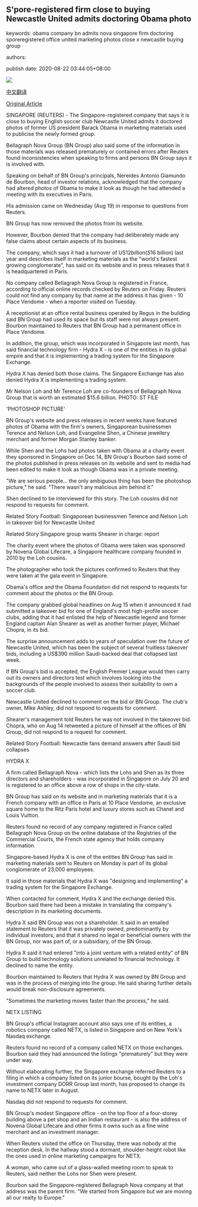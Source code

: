 ## S'pore-registered firm close to buying Newcastle United admits doctoring Obama photo

keywords: obama company bn admits nova singapore firm doctoring sporeregistered office united marketing photos close x newcastle buying group

authors: 

publish date: 2020-08-22 03:44:05+08:00

![](https://www.straitstimes.com/sites/default/files/styles/x_large/public/articles/2020/08/22/nz_bn_220853.jpg?itok=TP5a0o_1)

[中文翻译](S%27pore-registered%20firm%20close%20to%20buying%20Newcastle%20United%20admits%20doctoring%20Obama%20photo_zh.md)

[Original Article](https://www.straitstimes.com/sport/football/football-company-that-wants-to-buy-newcastle-united-admits-to-photoshopping-obama)

SINGAPORE (REUTERS) - The Singapore-registered company that says it is close to buying English soccer club Newcastle United admits it doctored photos of former US president Barack Obama in marketing materials used to publicise the newly formed group.

Bellagraph Nova Group (BN Group) also said some of the information in those materials was released prematurely or contained errors after Reuters found inconsistencies when speaking to firms and persons BN Group says it is involved with.

Speaking on behalf of BN Group's principals, Nereides Antonio Giamundo de Bourbon, head of investor relations, acknowledged that the company had altered photos of Obama to make it look as though he had attended a meeting with its executives in Paris.

His admission came on Wednesday (Aug 19) in response to questions from Reuters.

BN Group has now removed the photos from its website.

However, Bourbon denied that the company had deliberately made any false claims about certain aspects of its business.

The company, which says it had a turnover of US$12 billion (S$16 billion) last year and describes itself in marketing materials as the "world's fastest growing conglomerate", has said on its website and in press releases that it is headquartered in Paris.

No company called Bellagraph Nova Group is registered in France, according to official online records checked by Reuters on Friday. Reuters could not find any company by that name at the address it has given - 10 Place Vendome - when a reporter visited on Tuesday.

A receptionist at an office rental business operated by Regus in the building said BN Group had used its space but its staff were not always present. Bourbon maintained to Reuters that BN Group had a permanent office in Place Vendome.

In addition, the group, which was incorporated in Singapore last month, has said financial technology firm - Hydra X - is one of the entities in its global empire and that it is implementing a trading system for the Singapore Exchange.

Hydra X has denied both those claims. The Singapore Exchange has also denied Hydra X is implementing a trading system.





Mr Nelson Loh and Mr Terence Loh are co-founders of Bellagraph Nova Group that is worth an estimated $15.6 billion. PHOTO: ST FILE



'PHOTOSHOP PICTURE'

BN Group's website and press releases in recent weeks have featured photos of Obama with the firm's owners, Singaporean businessmen Terence and Nelson Loh, and Evangeline Shen, a Chinese jewellery merchant and former Morgan Stanley banker.

While Shen and the Lohs had photos taken with Obama at a charity event they sponsored in Singapore on Dec 14, BN Group's Bourbon said some of the photos published in press releases on its website and sent to media had been edited to make it look as though Obama was in a private meeting.

"We are serious people... the only ambiguous thing has been the photoshop picture," he said. "There wasn't any malicious aim behind it."

Shen declined to be interviewed for this story. The Loh cousins did not respond to requests for comment.

Related Story Football: Singaporean businessmen Terence and Nelson Loh in takeover bid for Newcastle United

Related Story Singapore group wants Shearer in charge: report

The charity event where the photos of Obama were taken was sponsored by Novena Global Lifecare, a Singapore healthcare company founded in 2010 by the Loh cousins.

The photographer who took the pictures confirmed to Reuters that they were taken at the gala event in Singapore.

Obama's office and the Obama Foundation did not respond to requests for comment about the photos or the BN Group.

The company grabbed global headlines on Aug 15 when it announced it had submitted a takeover bid for one of England's most high-profile soccer clubs, adding that it had enlisted the help of Newcastle legend and former England captain Alan Shearer as well as another former player, Michael Chopra, in its bid.

The surprise announcement adds to years of speculation over the future of Newcastle United, which has been the subject of several fruitless takeover bids, including a US$390 million Saudi-backed deal that collapsed last week.

If BN Group's bid is accepted, the English Premier League would then carry out its owners and directors test which involves looking into the backgrounds of the people involved to assess their suitability to own a soccer club.

Newcastle United declined to comment on the bid or BN Group. The club's owner, Mike Ashley, did not respond to requests for comment.

Shearer's management told Reuters he was not involved in the takeover bid. Chopra, who on Aug 14 retweeted a picture of himself at the offices of BN Group, did not respond to a request for comment.

Related Story Football: Newcastle fans demand answers after Saudi bid collapses

HYDRA X

A firm called Bellagraph Nova - which lists the Lohs and Shen as its three directors and shareholders - was incorporated in Singapore on July 20 and is registered to an office above a row of shops in the city-state.

BN Group has said on its website and in marketing materials that it is a French company with an office in Paris at 10 Place Vendome, an exclusive square home to the Ritz Paris hotel and luxury stores such as Chanel and Louis Vuitton.

Reuters found no record of any company registered in France called Bellagraph Nova Group on the online database of the Registries of the Commercial Courts, the French state agency that holds company information.

Singapore-based Hydra X is one of the entities BN Group has said in marketing materials sent to Reuters on Monday is part of its global conglomerate of 23,000 employees.

It said in those materials that Hydra X was "designing and implementing" a trading system for the Singapore Exchange.

When contacted for comment, Hydra X and the exchange denied this. Bourbon said there had been a mistake in translating the company's description in its marketing documents.

Hydra X said BN Group was not a shareholder. It said in an emailed statement to Reuters that it was privately owned, predominantly by individual investors, and that it shared no legal or beneficial owners with the BN Group, nor was part of, or a subsidiary, of the BN Group.

Hydra X said it had entered "into a joint venture with a related entity" of BN Group to build technology solutions unrelated to financial technology. It declined to name the entity.

Bourbon maintained to Reuters that Hydra X was owned by BN Group and was in the process of merging into the group. He said sharing further details would break non-disclosure agreements.

"Sometimes the marketing moves faster than the process," he said.

NETX LISTING

BN Group's official Instagram account also says one of its entities, a robotics company called NETX, is listed in Singapore and on New York's Nasdaq exchange.

Reuters found no record of a company called NETX on those exchanges. Bourbon said they had announced the listings "prematurely" but they were under way.

Without elaborating further, the Singapore exchange referred Reuters to a filing in which a company listed on its junior bourse, bought by the Loh's investment company DORR Group last month, has proposed to change its name to NETX later in August.

Nasdaq did not respond to requests for comment.

BN Group's modest Singapore office - on the top floor of a four-storey building above a pet shop and an Indian restaurant - is also the address of Novena Global Lifecare and other firms it owns such as a fine wine merchant and an investment manager.

When Reuters visited the office on Thursday, there was nobody at the reception desk. In the hallway stood a dormant, shoulder-height robot like the ones used in online marketing campaigns for NETX.

A woman, who came out of a glass-walled meeting room to speak to Reuters, said neither the Lohs nor Shen were present.

Bourbon said the Singapore-registered Bellagraph Nova company at that address was the parent firm. "We started from Singapore but we are moving all our realty to Europe."